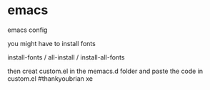 # emacs
emacs config

you might have to install fonts

install-fonts / all-install / install-all-fonts

then creat custom.el in the memacs.d folder
and paste the code in custom.el
#thankyoubrian xe

